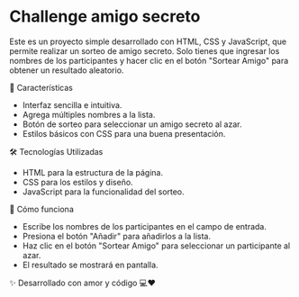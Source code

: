 <h1> Challenge amigo secreto</h1>

Este es un proyecto simple desarrollado con HTML, CSS y JavaScript, que permite realizar un sorteo de amigo secreto. Solo tienes que ingresar los nombres de los participantes y hacer clic en el botón "Sortear Amigo" para obtener un resultado aleatorio.

🚀 Características

- Interfaz sencilla e intuitiva.
- Agrega múltiples nombres a la lista.
- Botón de sorteo para seleccionar un amigo secreto al azar.
- Estilos básicos con CSS para una buena presentación.


🛠️ Tecnologías Utilizadas

- HTML para la estructura de la página.
- CSS para los estilos y diseño.
- JavaScript para la funcionalidad del sorteo.

🔧 Cómo funciona

- Escribe los nombres de los participantes en el campo de entrada.
- Presiona el botón "Añadir" para añadirlos a la lista.
- Haz clic en el botón "Sortear Amigo" para seleccionar un participante al azar.
- El resultado se mostrará en pantalla.


✨ Desarrollado con amor y código 💻❤️

